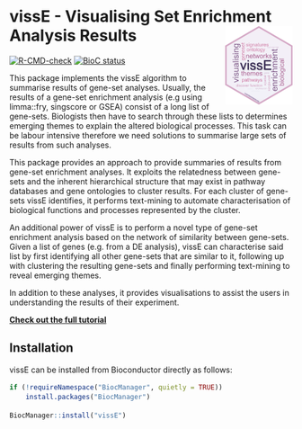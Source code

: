 # vissE - Visualising Set Enrichment Analysis Results <img src="https://github.com/Bioconductor/BiocStickers/blob/master/vissE/vissE.png?raw=true" alt="logo" align="right" height="140" width="120"/>

[![R-CMD-check](https://github.com/DavisLaboratory/vissE/workflows/R-CMD-check-bioc/badge.svg)](https://github.com/DavisLaboratory/vissE/actions) [![BioC status](https://bioconductor.org/shields/years-in-bioc/vissE.svg)](https://bioconductor.org/packages/vissE/)

This package implements the vissE algorithm to summarise results of gene-set analyses. Usually, the results of a gene-set enrichment analysis (e.g using limma::fry, singscore or GSEA) consist of a long list of gene-sets. Biologists then have to search through these lists to determines emerging themes to explain the altered biological processes. This task can be labour intensive therefore we need solutions to summarise large sets of results from such analyses.

This package provides an approach to provide summaries of results from gene-set enrichment analyses. It exploits the relatedness between gene-sets and the inherent hierarchical structure that may exist in pathway databases and gene ontologies to cluster results. For each cluster of gene-sets vissE identifies, it performs text-mining to automate characterisation of biological functions and processes represented by the cluster.

An additional power of vissE is to perform a novel type of gene-set enrichment analysis based on the network of similarity between gene-sets. Given a list of genes (e.g. from a DE analysis), vissE can characterise said list by first identifying all other gene-sets that are similar to it, following up with clustering the resulting gene-sets and finally performing text-mining to reveal emerging themes.

In addition to these analyses, it provides visualisations to assist the users in understanding the results of their experiment.

[**Check out the full tutorial**](https://davislaboratory.github.io/vissE/articles/vissE.html)

## Installation

vissE can be installed from Bioconductor directly as follows:

``` r
if (!requireNamespace("BiocManager", quietly = TRUE))
    install.packages("BiocManager")

BiocManager::install("vissE")
```
